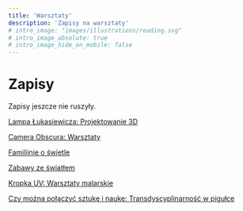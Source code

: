 ```yaml
---
title: 'Warsztaty'
description: 'Zapisy na warsztaty'
# intro_image: "images/illustrations/reading.svg"
# intro_image_absolute: true
# intro_image_hide_on_mobile: false
---
```


# Zapisy

Zapisy jeszcze nie ruszyły.

[Lampa Łukasiewicza: Projektowanie 3D]()

[Camera Obscura: Warsztaty]()

[Familijnie o świetle]()

[Zabawy ze światłem]()

[Kropka UV: Warsztaty malarskie]()

[Czy można połączyć sztukę i naukę: Transdyscyplinarność w pigułce]()